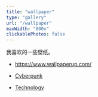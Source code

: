 ```yaml
---
title: "wallpaper"
type: "gallery"
url: "/wallpaper"
maxWidth: "800x"
clickablePhotos: false
---
```


我喜欢的一些壁纸。

- https://www.wallpaperup.com/

- [Cyberpunk](/wallpaper/Cyberpunk)
- [Technology](/wallpaper/Technology)